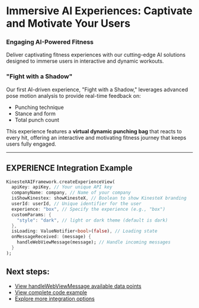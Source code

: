 # Immersive AI Experiences: Captivate and Motivate Your Users

### **Engaging AI-Powered Fitness**
Deliver captivating fitness experiences with our cutting-edge AI solutions designed to immerse users in interactive and dynamic workouts.

### **"Fight with a Shadow"**
Our first AI-driven experience, "Fight with a Shadow," leverages advanced pose motion analysis to provide real-time feedback on:
- Punching technique
- Stance and form
- Total punch count

This experience features a **virtual dynamic punching bag** that reacts to every hit, offering an interactive and motivating fitness journey that keeps users fully engaged.

---

## **EXPERIENCE Integration Example**

```dart
KinesteXAIFramework.createExperienceView(
  apiKey: apiKey, // Your unique API key
  companyName: company, // Name of your company
  isShowKinestex: showKinesteX, // Boolean to show KinesteX branding
  userId: userId, // Unique identifier for the user
  experience: "box", // Specify the experience (e.g., "box")
  customParams: {
    "style": "dark", // light or dark theme (default is dark)
  },
  isLoading: ValueNotifier<bool>(false), // Loading state
  onMessageReceived: (message) {
    handleWebViewMessage(message); // Handle incoming messages
  }
);
```

## Next steps:
- [View handleWebViewMessage available data points](../../data.md)
- [View complete code example](../../examples/ai-experiences.md)
- [Explore more integration options](../overview.md)